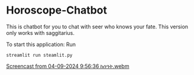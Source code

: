 # Horoscope-Chatbot
This is chatbot for you to chat with seer who knows your fate. This version only works with saggitarius.

To start this application:
Run
```
streamlit run steamlit.py
```
[Screencast from 04-09-2024  9:56:36 ከሰዓት.webm](https://github.com/user-attachments/assets/ebc1cf7c-3ec3-42b1-9666-55fc94c34822)
